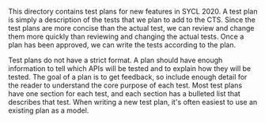This directory contains test plans for new features in SYCL 2020.  A test plan
is simply a description of the tests that we plan to add to the CTS.  Since the
test plans are more concise than the actual test, we can review and change them
more quickly than reviewing and changing the actual tests.  Once a plan has
been approved, we can write the tests according to the plan.

Test plans do not have a strict format.  A plan should have enough information
to tell which APIs will be tested and to explain how they will be tested.  The
goal of a plan is to get feedback, so include enough detail for the reader to
understand the core purpose of each test.  Most test plans have one section
for each test, and each section has a bulleted list that describes that test.
When writing a new test plan, it's often easiest to use an existing plan as a
model.
